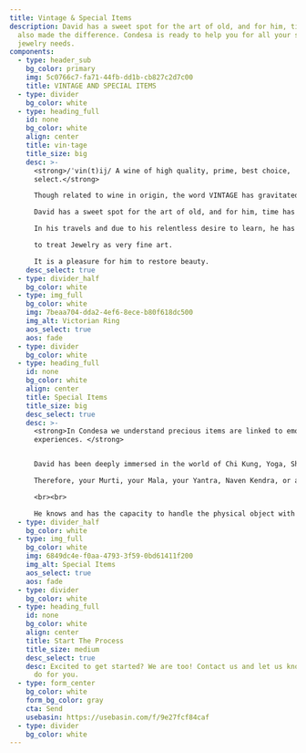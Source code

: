 ```yaml
---
title: Vintage & Special Items
description: David has a sweet spot for the art of old, and for him, time has
  also made the difference. Condesa is ready to help you for all your special
  jewelry needs.
components:
  - type: header_sub
    bg_color: primary
    img: 5c0766c7-fa71-44fb-dd1b-cb827c2d7c00
    title: VINTAGE AND SPECIAL ITEMS
  - type: divider
    bg_color: white
  - type: heading_full
    id: none
    bg_color: white
    align: center
    title: vin·tage
    title_size: big
    desc: >-
      <strong>/ˈvin(t)ij/ A wine of high quality, prime, best choice,
      select.</strong>

      Though related to wine in origin, the word VINTAGE has gravitated to the meaning of “good old”, of heirloom, and encompasses characteristics of dignity, legacy, and craftsmanship; the kind of value that is only acquired through time. <br><br>

      David has a sweet spot for the art of old, and for him, time has also made the difference. 		

      In his travels and due to his relentless desire to learn, he has developed a fascination and the skills 

      to treat Jewelry as very fine art.

      It is a pleasure for him to restore beauty.
    desc_select: true
  - type: divider_half
    bg_color: white
  - type: img_full
    bg_color: white
    img: 7beaa704-dda2-4ef6-8ece-b80f618dc500
    img_alt: Victorian Ring
    aos_select: true
    aos: fade
  - type: divider
    bg_color: white
  - type: heading_full
    id: none
    bg_color: white
    align: center
    title: Special Items
    title_size: big
    desc_select: true
    desc: >-
      <strong>In Condesa we understand precious items are linked to emotions and
      experiences. </strong>


      David has been deeply immersed in the world of Chi Kung, Yoga, Shamanism and Meditation, for the last 4 decades. Always interested in the works of the mind and spirit, human evolution, and integral development with the cosmos. <br><br>

      Therefore, your Murti, your Mala, your Yantra, Naven Kendra, or any item of spiritual item with management of energy is in the best hands. In all cases he is closely supervising and many times even working on it himself to make sure nothing disturbs the charge it holds. 

      <br><br>

      He knows and has the capacity to handle the physical object with full respect and care for the spiritual energy in it.
  - type: divider_half
    bg_color: white
  - type: img_full
    bg_color: white
    img: 6849dc4e-f0aa-4793-3f59-0bd61411f200
    img_alt: Special Items
    aos_select: true
    aos: fade
  - type: divider
    bg_color: white
  - type: heading_full
    id: none
    bg_color: white
    align: center
    title: Start The Process
    title_size: medium
    desc_select: true
    desc: Excited to get started? We are too! Contact us and let us know what we can
      do for you.
  - type: form_center
    bg_color: white
    form_bg_color: gray
    cta: Send
    usebasin: https://usebasin.com/f/9e27fcf84caf
  - type: divider
    bg_color: white
---
```


